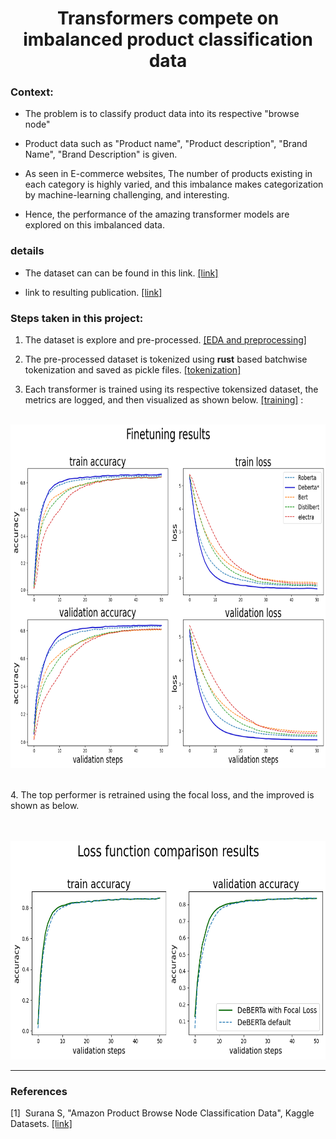 <h1 style="text-align: center;">Transformers compete on imbalanced product classification data</h1>

<h3>Context:</h3>

- The problem is to classify product data into its respective "browse node"

- Product data such as "Product name", "Product description", "Brand Name", "Brand Description" is given.

- As seen in E-commerce websites, The number of products existing in each category is highly varied, and this imbalance makes categorization by machine-learning challenging, and interesting.

- Hence, the performance of the amazing transformer models are explored on this imbalanced data.

<h3> details </h3>

- The dataset can can be found in this link. <a href="https://drive.google.com/drive/folders/165k0tlrmcF28n1fz1DVSwXXXAdt5ONZJ?usp=sharing">[link]</a>

- link to resulting publication. <a href="https://ieeexplore.ieee.org/abstract/document/10183484">[link]</a>

<h3>Steps taken in this project:</h3>

1. The dataset is explore and pre-processed. <a href="./Eda_and_preprocessing.ipynb">[EDA and preprocessing]</a>

2. The pre-processed dataset is tokenized 
using **rust** based batchwise tokenization and saved as pickle files. <a href="./tokenization.ipynb">[tokenization]</a>

3. Each transformer is trained using its respective tokensized dataset, the metrics are logged, and then visualized as shown below. <a href="./Training.ipynb">[training]</a> : <br><br>


<p align="center">
  <img src="./result_visualizations/benchmarking_transformers.png" alt="Girl in a jacket" width="850" height="550">
</p>
<br>
4. The top performer is retrained using the focal loss, and the improved is shown as below.<br><br><br>
<p align="center">
  <img src="./result_visualizations/focal_vs_default.png" alt="Girl in a jacket" width="650" height="350">
</p>

______

<h3> References </h3>
[1]&nbsp; Surana S, "Amazon Product Browse Node Classification Data", Kaggle Datasets. <a href="https://www.kaggle.com/datasets/subhamjain/amazon-product-browse-node-classification-data">[link]</a> 